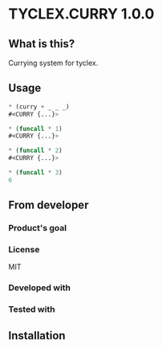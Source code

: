 # TYCLEX.CURRY 1.0.0
## What is this?
Currying system for tyclex.

## Usage

```lisp
* (curry + _ _ _)
#<CURRY {...}>

* (funcall * 1)
#<CURRY {...}>

* (funcall * 2)
#<CURRY {...}>

* (funcall * 3)
6
```

## From developer

### Product's goal

### License
MIT

### Developed with

### Tested with

## Installation

